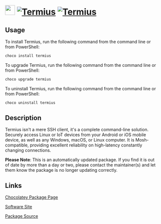﻿# <img src="https://rawcdn.githack.com/virtualex-itv/chocolatey-packages/8b8f8c20384338d014a1b47a244f82fbd26732a5/icons/termius.png" width="32" height="32"/> [![Termius](https://img.shields.io/chocolatey/v/termius.svg?label=Termius)](https://chocolatey.org/packages/termius) [![Termius](https://img.shields.io/chocolatey/dt/termius.svg)](https://chocolatey.org/packages/termius)

## Usage

To install Termius, run the following command from the command line or from PowerShell:

```powershell
choco install termius
```

To upgrade Termius, run the following command from the command line or from PowerShell:

```powershell
choco upgrade termius
```

To uninstall Termius, run the following command from the command line or from PowerShell:

```powershell
choco uninstall termius
```

## Description

Termius isn't a mere SSH client, it's a complete command-line solution. Securely access Linux or IoT devices from your Android or iOS mobile device, as well as any Windows, macOS, or Linux computer. It is Mosh-compatible, providing excellent reliability on high-latency constantly changing connections.

**Please Note**: This is an automatically updated package. If you find it is
out of date by more than a day or two, please contact the maintainer(s) and
let them know the package is no longer updating correctly.

## Links

[Chocolatey Package Page](https://chocolatey.org/packages/termius)

[Software Site](https://termius.com/)

[Package Source](https://github.com/virtualex-itv/chocolatey-packages/tree/master/automatic/termius)
